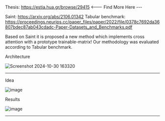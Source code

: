 Thesis: https://estia.hua.gr/browse/29415 <---  Find More Here  ---

Saint: https://arxiv.org/abs/2106.01342
Tabular benchmark: https://proceedings.neurips.cc/paper_files/paper/2022/file/0378c7692da36807bdec87ab043cdadc-Paper-Datasets_and_Benchmarks.pdf


Based on Saint it is proposed a new method which implements cross attention with a prototype trainable-matrix! Our methodology was evaluated according to Tabular benchmark.

Architecture

![Screenshot 2024-10-30 163320](https://github.com/user-attachments/assets/ae5665aa-6e78-42e3-a889-89fbaab09ab8)



----
Idea

![image](https://github.com/user-attachments/assets/455f1ae8-8bad-41c1-bab4-9afa616dd768)


Results

![image](https://github.com/user-attachments/assets/6a69f3fb-03d7-431d-a76d-d6eb1f04fb13)

----
